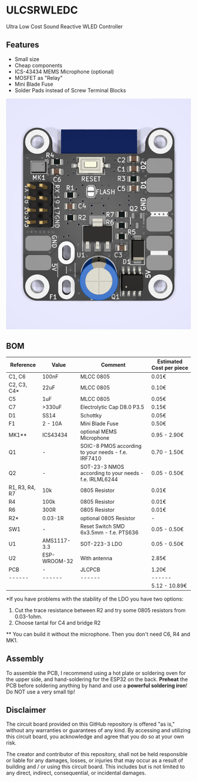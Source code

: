 # ULCSRWLEDC
Ultra Low Cost Sound Reactive WLED Controller

## Features

- Small size
- Cheap components
- ICS-43434 MEMS Microphone (optional)
- MOSFET as "Relay"
- Mini Blade Fuse
- Solder Pads instead of Screw Terminal Blocks

![Rendered picture of pcb](https://github.com/NandXor96/ULCSRWLEDC/blob/main/render.png?raw=true)

## BOM

| Reference | Value | Comment | Estimated Cost per piece |
|---|---|---|---|
| C1, C6 | 100nF | MLCC 0805 | 0.01€ |
| C2, C3, C4* | 22uF | MLCC 0805 | 0.10€ |
| C5 | 1uF | MLCC 0805 | 0.05€ |
| C7 | >330uF | Electrolytic Cap D8.0 P3.5 | 0.15€ |
| D1 | SS14 | Schottky | 0.05€ |
| F1 | 2 - 10A | Mini Blade Fuse | 0.50€ |
| MK1** | ICS43434 | optional MEMS Microphone | 0.95 - 2.90€ |
| Q1 | - | SOIC-8 PMOS according to your needs - f.e. IRF7410 | 0.70 - 1.50€ |
| Q2 | - | SOT-23-3 NMOS according to your needs - f.e. IRLML6244 | 0.05 - 0.50€ |
| R1, R3, R4, R7 | 10k | 0805 Resistor | 0.01€ |
| R4 | 100k | 0805 Resistor | 0.01€ |
| R6 | 300R | 0805 Resistor | 0.01€ |
| R2* | 0.03-1R | optional 0805 Resistor | - |
| SW1 | - | Reset Switch SMD 6x3.5mm - f.e. PTS636 | 0.05 - 0.50€ |
| U1 | AMS1117-3.3 | SOT-223-3 LDO | 0.05 - 0.50€ | 
| U2 | ESP-WROOM-32 | With antenna | 2.85€ |
| PCB | - | JLCPCB | 1.20€ |
|------|------|------|------|
|  |  |  | 5.12 - 10.89€ |

*If you have problems with the stability of the LDO you have two options:
1. Cut the trace resistance between R2 and try some 0805 resistors from 0.03-1ohm.
2. Choose tantal for C4 and bridge R2

** You can build it without the microphone. Then you don't need C6, R4 and MK1.

## Assembly

To assemble the PCB, I recommend using a hot plate or soldering oven for the upper side, and hand-soldering for the ESP32 on the back.
**Preheat** the PCB before soldering anything by hand and use a **powerful soldering iron**!  
Do NOT use a very small tip!

## Disclaimer

The circuit board provided on this GitHub repository is offered "as is," without any warranties or guarantees of any kind. By accessing and utilizing this circuit board, you acknowledge and agree that you do so at your own risk.

The creator and contributor of this repository, shall not be held responsible or liable for any damages, losses, or injuries that may occur as a result of building and / or using this circuit board. This includes but is not limited to any direct, indirect, consequential, or incidental damages.
